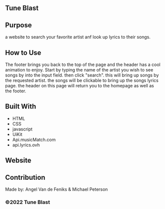 ## Tune Blast

## Purpose
a website to search your favorite artist anf look up lyrics to their songs.

## How to Use
The footer brings you back to the top of the page and the header has a cool animation to enjoy. Start by typing the name of the artist you wish to see songs by into the input field. then click "search". this will bring up songs by the requested artist. the songs will be clickable to bring up the songs lyrics page. the header on this page will return you to the homepage as well as the footer.

## Built With
* HTML
* CSS
* javascript
* UiKit
* Api.musicMatch.com
* api.lyrics.ovh
## Website


## Contribution
Made by: Angel Van de Feniks & Michael Peterson

### ©️2022 Tune Blast
